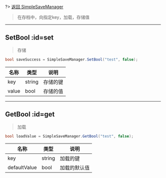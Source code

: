 ?> [返回 SimpleSaveManager](md/scripts/Simple/SimpleSaveManager.md?id=runtime)

> 在存档中，向指定key，加载，存储值

--------------------------------

## SetBool :id=set

> 存储

```csharp
bool saveSuccess = SimpleSaveManager.SetBool("test", false);
```

名称 | 类型 | 说明
-------- | -----| -----
key | string | 存储的键
value | bool | 存储的值

--------------------------------

## GetBool :id=get

> 加载

```csharp
bool loadValue = SimpleSaveManager.GetBool("test", false);
```

名称 | 类型 | 说明
-------- | -----| -----
key | string | 加载的键
defaultValue | bool | 加载的默认值


